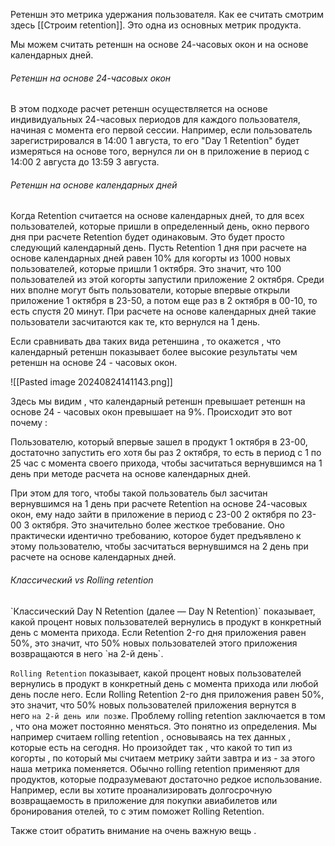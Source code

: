 Ретеншн это метрика удержания пользователя. Как ее считать смотрим здесь [[Строим retention]].  Это одна из основных метрик продукта. 

Мы можем считать ретеншн на основе 24-часовых окон и на основе календарных дней.

<h6>Ретеншн на основе 24-часовых окон</h6>
В этом подходе расчет ретеншн осуществляется на основе индивидуальных 24-часовых периодов для каждого пользователя, начиная с момента его первой сессии. Например, если пользователь зарегистрировался в 14:00 1 августа, то его "Day 1 Retention" будет измеряться на основе того, вернулся ли он в приложение в период с 14:00 2 августа до 13:59 3 августа.

<h6>Ретеншн на основе календарных дней</h6>
Когда Retention считается на основе календарных дней, то для всех пользователей, которые пришли в определенный день, окно первого дня при расчете Retention будет одинаковым. Это будет просто следующий календарный день. Пусть Retention 1 дня при расчете на основе календарных дней равен 10% для когорты из 1000 новых пользователей, которые пришли 1 октября. Это значит, что 100 пользователей из этой когорты запустили приложение 2 октября. Среди них вполне могут быть пользователи, которые впервые открыли приложение 1 октября в 23-50, а потом еще раз в 2 октября в 00-10, то есть спустя 20 минут. При расчете на основе календарных дней такие пользователи засчитаются как те, кто вернулся на 1 день.

Если сравнивать два таких вида ретеншина , то окажется , что календарный ретеншн показывает более высокие результаты чем ретеншн на основе 24 - часовых окон. 

![[Pasted image 20240824141143.png]]

Здесь мы видим , что  календарный ретеншн превышает ретеншн на основе 24 - часовых окон превышает на 9%. Происходит это вот почему : 

Пользователю, который впервые зашел в продукт 1 октября в 23-00, достаточно запустить его хотя бы раз 2 октября, то есть в период с 1 по 25 час с момента своего прихода, чтобы засчитаться вернувшимся на 1 день при методе расчета на основе календарных дней.

При этом для того, чтобы такой пользователь был засчитан вернувшимся на 1 день при расчете Retention на основе 24-часовых окон, ему надо зайти в приложение в период с 23-00 2 октября по 23-00 3 октября. Это значительно более жесткое требование. Оно практически идентично требованию, которое будет предъявлено к этому пользователю, чтобы засчитаться вернувшимся на 2 день при расчете на основе календарных дней.

<h6>Классический vs Rolling retention </h6>
`Классический Day N Retention (далее — Day N Retention)`  показывает, какой процент новых пользователей вернулись в продукт в конкретный день с момента прихода.
Если Retention 2-го дня приложения равен 50%, это значит, что 50% новых пользователей этого приложения возвращаются в него `на 2-й день`.

`Rolling Retention` показывает, какой процент новых пользователей вернулись в продукт в конкретный день с момента прихода или любой день после него.
Если Rolling Retention 2-го дня приложения равен 50%, это значит, что 50% новых пользователей приложения вернутся в него `на 2-й день или позже`. Проблему rolling retention заключается в том , что она может постоянно меняться. Это понятно из определения. Мы например считаем rolling retention , основываясь на тех данных , которые есть на сегодня. Но произойдет так , что какой то тип из когорты , по который мы считаем метрику зайти завтра и из - за этого наша метрика поменяется. Обычно  rolling retention применяют для продуктов, которые подразумевают достаточно редкое использование. Например, если вы хотите проанализировать долгосрочную возвращаемость в приложение для покупки авиабилетов или бронирования отелей, то с этим поможет Rolling Retention.

Также стоит обратить внимание на очень важную вещь . 






